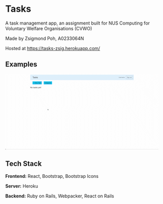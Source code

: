# Tasks

A task management app, an assignment built for NUS Computing for Voluntary Welfare Organisations (CVWO)  

Made by Zsigmond Poh, A0233064N

Hosted at https://tasks-zsig.herokuapp.com/  







## Examples

![Example usage](/usage.gif)

## Tech Stack

**Frontend:** React, Bootstrap, Bootstrap Icons

**Server:** Heroku

**Backend:** Ruby on Rails, Webpacker, React on Rails

